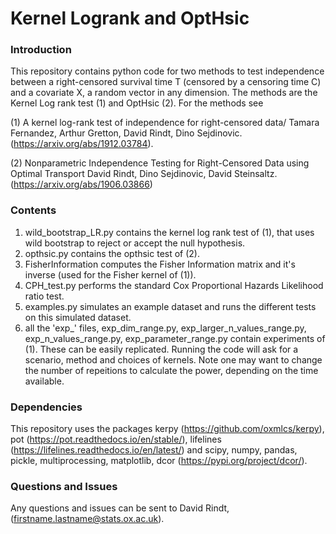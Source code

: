  # Kernel Logrank and OptHsic

### Introduction

This repository contains python code for two methods to test independence between a right-censored survival time T (censored by a censoring time C) and a covariate X, a random vector in any dimension. The methods are the Kernel Log rank test (1) and OptHsic (2). For the methods see

(1) A kernel log-rank test of independence for right-censored data/ Tamara Fernandez, Arthur Gretton, David Rindt, Dino Sejdinovic. (https://arxiv.org/abs/1912.03784).

(2) Nonparametric Independence Testing for Right-Censored Data using Optimal Transport
David Rindt, Dino Sejdinovic, David Steinsaltz. (https://arxiv.org/abs/1906.03866)

### Contents

1. wild_bootstrap_LR.py contains the kernel log rank test of (1), that uses wild bootstrap to reject or accept the null hypothesis. 
2. opthsic.py contains the opthsic test of (2).
3. FisherInformation computes the Fisher Information matrix and it's inverse (used for the Fisher kernel of (1)).
4. CPH_test.py performs the standard Cox Proportional Hazards Likelihood ratio test.
5. examples.py simulates an example dataset and runs the different tests on this simulated dataset.
6. all the 'exp_' files, exp_dim_range.py, exp_larger_n_values_range.py, exp_n_values_range.py, exp_parameter_range.py contain experiments of (1). These can be easily replicated. Running the code will ask for a scenario, method and choices of kernels. Note one may want to change the number of repeitions to calculate the power, depending on the time available.

### Dependencies

This repository uses the packages kerpy (https://github.com/oxmlcs/kerpy), pot (https://pot.readthedocs.io/en/stable/), lifelines (https://lifelines.readthedocs.io/en/latest/) and scipy, numpy, pandas, pickle, multiprocessing, matplotlib, dcor (https://pypi.org/project/dcor/). 

### Questions and Issues

Any questions and issues can be sent to David Rindt, (firstname.lastname@stats.ox.ac.uk).
